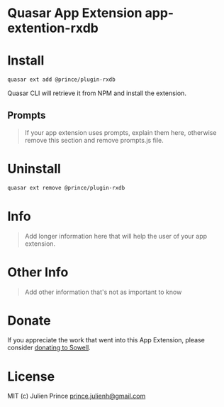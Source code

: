 # Quasar App Extension app-extention-rxdb

# Install

```bash
quasar ext add @prince/plugin-rxdb
```

Quasar CLI will retrieve it from NPM and install the extension.

## Prompts

> If your app extension uses prompts, explain them here, otherwise remove this section and remove prompts.js file.

# Uninstall

```bash
quasar ext remove @prince/plugin-rxdb
```

# Info

> Add longer information here that will help the user of your app extension.

# Other Info

> Add other information that's not as important to know

# Donate

If you appreciate the work that went into this App Extension, please consider [donating to Sowell](https://sowellapp.com).

# License

MIT (c) Julien Prince <prince.julienh@gmail.com>
